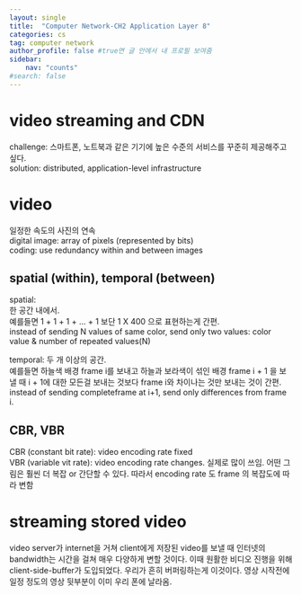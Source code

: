 ```yaml
---
layout: single
title:  "Computer Network-CH2 Application Layer 8"
categories: cs
tag: computer network
author_profile: false #true면 글 안에서 내 프로필 보여줌
sidebar:
    nav: "counts"
#search: false
---
```


# video streaming and CDN

challenge: 스마트폰, 노트북과 같은 기기에 높은 수준의 서비스를 꾸준히 
제공해주고 싶다.   
solution: distributed, application-level infrastructure   

# video

일정한 속도의 사진의 연속   
digital image: array of pixels (represented by bits)   
coding: use redundancy within and between images

## spatial (within), temporal (between)
spatial:   
한 공간 내에서.   
예를들면 1 + 1 + 1 + ... + 1 보단 1 X 400 으로 표현하는게 간편.   
instead of sending N values of same color, send only two values: color value &#38; number of repeated values(N)   
   
temporal:
두 개 이상의 공간.   
예를들면 하늘색 배경 frame i를 보내고 하늘과 보라색이 섞인 배경 frame i + 1 을 보낼 때 i + 1에 대한 모든걸 보내는 것보다 frame i와 차이나는 것만 보내는 것이 간편.   
instead of sending completeframe at i+1, send only differences from frame i.   

## CBR, VBR
CBR (constant bit rate): video encoding rate fixed   
VBR (variable vit rate): video encoding rate changes. 실제로 많이 쓰임.
어떤 그림은 훨씬 더 복잡 or 간단할 수 있다. 따라서 encoding rate 도 frame 의 복잡도에 따라 변함   

# streaming stored video
video server가 internet을 거쳐 client에게 저장된 video를 보낼 때 인터넷의 bandwidth는 시간을 걸쳐 매우 다양하게 변할 것이다. 이때 원활한 비디오 진행을 위해 
client-side-buffer가 도입되었다. 우리가 흔히 버퍼링하는게 이것이다. 영상 시작전에 일정 정도의 영상 뒷부분이 이미 우리 폰에 날라옴.   
